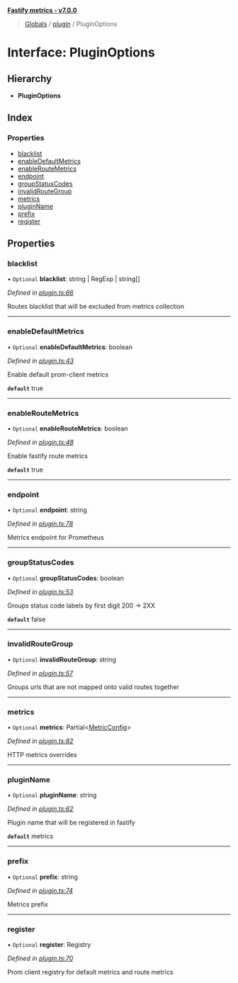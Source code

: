 **[Fastify metrics - v7.0.0](../README.md)**

> [Globals](../README.md) / [plugin](../modules/plugin.md) / PluginOptions

# Interface: PluginOptions

## Hierarchy

* **PluginOptions**

## Index

### Properties

* [blacklist](plugin.pluginoptions.md#blacklist)
* [enableDefaultMetrics](plugin.pluginoptions.md#enabledefaultmetrics)
* [enableRouteMetrics](plugin.pluginoptions.md#enableroutemetrics)
* [endpoint](plugin.pluginoptions.md#endpoint)
* [groupStatusCodes](plugin.pluginoptions.md#groupstatuscodes)
* [invalidRouteGroup](plugin.pluginoptions.md#invalidroutegroup)
* [metrics](plugin.pluginoptions.md#metrics)
* [pluginName](plugin.pluginoptions.md#pluginname)
* [prefix](plugin.pluginoptions.md#prefix)
* [register](plugin.pluginoptions.md#register)

## Properties

### blacklist

• `Optional` **blacklist**: string \| RegExp \| string[]

*Defined in [plugin.ts:66](https://github.com/SkeLLLa/fastify-metrics/blob/e814d55/src/plugin.ts#L66)*

Routes blacklist that will be excluded from metrics collection

___

### enableDefaultMetrics

• `Optional` **enableDefaultMetrics**: boolean

*Defined in [plugin.ts:43](https://github.com/SkeLLLa/fastify-metrics/blob/e814d55/src/plugin.ts#L43)*

Enable default prom-client metrics

**`default`** true

___

### enableRouteMetrics

• `Optional` **enableRouteMetrics**: boolean

*Defined in [plugin.ts:48](https://github.com/SkeLLLa/fastify-metrics/blob/e814d55/src/plugin.ts#L48)*

Enable fastify route metrics

**`default`** true

___

### endpoint

• `Optional` **endpoint**: string

*Defined in [plugin.ts:78](https://github.com/SkeLLLa/fastify-metrics/blob/e814d55/src/plugin.ts#L78)*

Metrics endpoint for Prometheus

___

### groupStatusCodes

• `Optional` **groupStatusCodes**: boolean

*Defined in [plugin.ts:53](https://github.com/SkeLLLa/fastify-metrics/blob/e814d55/src/plugin.ts#L53)*

Groups status code labels by first digit 200 -> 2XX

**`default`** false

___

### invalidRouteGroup

• `Optional` **invalidRouteGroup**: string

*Defined in [plugin.ts:57](https://github.com/SkeLLLa/fastify-metrics/blob/e814d55/src/plugin.ts#L57)*

Groups urls that are not mapped onto valid routes together

___

### metrics

• `Optional` **metrics**: Partial\<[MetricConfig](plugin.metricconfig.md)>

*Defined in [plugin.ts:82](https://github.com/SkeLLLa/fastify-metrics/blob/e814d55/src/plugin.ts#L82)*

HTTP metrics overrides

___

### pluginName

• `Optional` **pluginName**: string

*Defined in [plugin.ts:62](https://github.com/SkeLLLa/fastify-metrics/blob/e814d55/src/plugin.ts#L62)*

Plugin name that will be registered in fastify

**`default`** metrics

___

### prefix

• `Optional` **prefix**: string

*Defined in [plugin.ts:74](https://github.com/SkeLLLa/fastify-metrics/blob/e814d55/src/plugin.ts#L74)*

Metrics prefix

___

### register

• `Optional` **register**: Registry

*Defined in [plugin.ts:70](https://github.com/SkeLLLa/fastify-metrics/blob/e814d55/src/plugin.ts#L70)*

Prom client registry for default metrics and route metrics
